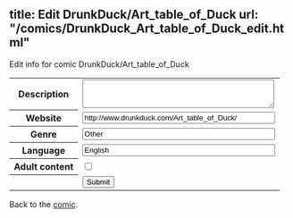 title: Edit DrunkDuck/Art_table_of_Duck
url: "/comics/DrunkDuck_Art_table_of_Duck_edit.html"
---
Edit info for comic DrunkDuck/Art_table_of_Duck

<form name="comic" action="http://gaepostmail.appspot.com/comic/" method="post">
<table class="comicinfo">
<tr>
<th>Description</th><td><textarea name="description" cols="40" rows="3"></textarea></td>
</tr>
<tr>
<th>Website</th><td><input type="text" name="url" value="http://www.drunkduck.com/Art_table_of_Duck/" size="40"/></td>
</tr>
<tr>
<th>Genre</th><td><input type="text" name="genre" value="Other" size="40"/></td>
</tr>
<tr>
<th>Language</th><td><input type="text" name="language" value="English" size="40"/></td>
</tr>
<tr>
<th>Adult content</th><td><input type="checkbox" name="adult" value="adult" /></td>
</tr>
<tr>
<th></th><td>
<input type="hidden" name="comic" value="DrunkDuck_Art_table_of_Duck" />
<input type="submit" name="submit" value="Submit" />
</td>
</tr>
</table>
</form>

Back to the [comic](DrunkDuck_Art_table_of_Duck.html).
